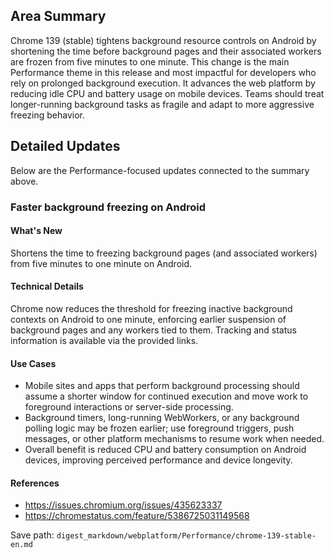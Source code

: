 ## Area Summary

Chrome 139 (stable) tightens background resource controls on Android by shortening the time before background pages and their associated workers are frozen from five minutes to one minute. This change is the main Performance theme in this release and most impactful for developers who rely on prolonged background execution. It advances the web platform by reducing idle CPU and battery usage on mobile devices. Teams should treat longer-running background tasks as fragile and adapt to more aggressive freezing behavior.

## Detailed Updates

Below are the Performance-focused updates connected to the summary above.

### Faster background freezing on Android

#### What's New
Shortens the time to freezing background pages (and associated workers) from five minutes to one minute on Android.

#### Technical Details
Chrome now reduces the threshold for freezing inactive background contexts on Android to one minute, enforcing earlier suspension of background pages and any workers tied to them. Tracking and status information is available via the provided links.

#### Use Cases
- Mobile sites and apps that perform background processing should assume a shorter window for continued execution and move work to foreground interactions or server-side processing.
- Background timers, long-running WebWorkers, or any background polling logic may be frozen earlier; use foreground triggers, push messages, or other platform mechanisms to resume work when needed.
- Overall benefit is reduced CPU and battery consumption on Android devices, improving perceived performance and device longevity.

#### References
- https://issues.chromium.org/issues/435623337
- https://chromestatus.com/feature/5386725031149568

Save path: `digest_markdown/webplatform/Performance/chrome-139-stable-en.md`